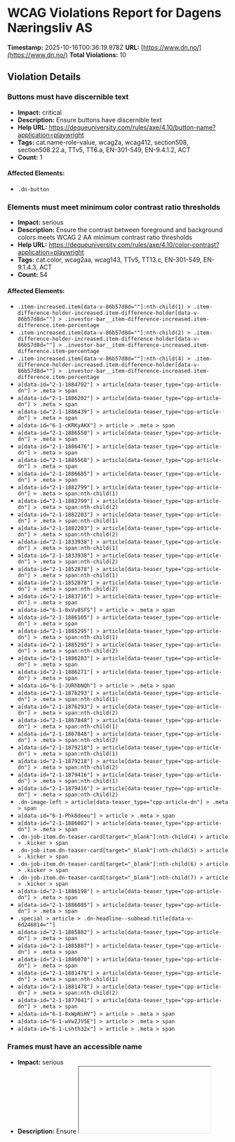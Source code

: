 # WCAG Violations Report for Dagens Næringsliv AS

**Timestamp:** 2025-10-16T00:36:19.978Z
**URL:** [https://www.dn.no/](https://www.dn.no/)
**Total Violations:** 10

## Violation Details

### Buttons must have discernible text

- **Impact:** critical
- **Description:** Ensure buttons have discernible text
- **Help URL:** https://dequeuniversity.com/rules/axe/4.10/button-name?application=playwright
- **Tags:** cat.name-role-value, wcag2a, wcag412, section508, section508.22.a, TTv5, TT6.a, EN-301-549, EN-9.4.1.2, ACT
- **Count:** 1

#### Affected Elements:

- `.dn-button`

### Elements must meet minimum color contrast ratio thresholds

- **Impact:** serious
- **Description:** Ensure the contrast between foreground and background colors meets WCAG 2 AA minimum contrast ratio thresholds
- **Help URL:** https://dequeuniversity.com/rules/axe/4.10/color-contrast?application=playwright
- **Tags:** cat.color, wcag2aa, wcag143, TTv5, TT13.c, EN-301-549, EN-9.1.4.3, ACT
- **Count:** 54

#### Affected Elements:

- `.item-increased.item[data-v-86b57d8d=""]:nth-child(1) > .item-difference-holder-increased.item-difference-holder[data-v-86b57d8d=""] > .investor-bar__item-difference-increased.item-difference.item-percentage`
- `.item-increased.item[data-v-86b57d8d=""]:nth-child(2) > .item-difference-holder-increased.item-difference-holder[data-v-86b57d8d=""] > .investor-bar__item-difference-increased.item-difference.item-percentage`
- `.item-increased.item[data-v-86b57d8d=""]:nth-child(4) > .item-difference-holder-increased.item-difference-holder[data-v-86b57d8d=""] > .investor-bar__item-difference-increased.item-difference.item-percentage`
- `a[data-id="2-1-1884792"] > article[data-teaser_type="cpp-article-dn"] > .meta > span`
- `a[data-id="2-1-1886202"] > article[data-teaser_type="cpp-article-dn"] > .meta > span`
- `a[data-id="2-1-1886439"] > article[data-teaser_type="cpp-article-dn"] > .meta > span`
- `a[data-id="6-1-cKRKyAKX"] > article > .meta > span`
- `a[data-id="2-1-1886550"] > article[data-teaser_type="cpp-article-dn"] > .meta > span`
- `a[data-id="2-1-1886476"] > article[data-teaser_type="cpp-article-dn"] > .meta > span`
- `a[data-id="2-1-1885568"] > article[data-teaser_type="cpp-article-dn"] > .meta > span`
- `a[data-id="2-1-1886685"] > article[data-teaser_type="cpp-article-dn"] > .meta > span`
- `a[data-id="2-1-1882799"] > article[data-teaser_type="cpp-article-dn"] > .meta > span:nth-child(1)`
- `a[data-id="2-1-1882799"] > article[data-teaser_type="cpp-article-dn"] > .meta > span:nth-child(2)`
- `a[data-id="2-1-1882203"] > article[data-teaser_type="cpp-article-dn"] > .meta > span:nth-child(1)`
- `a[data-id="2-1-1882203"] > article[data-teaser_type="cpp-article-dn"] > .meta > span:nth-child(2)`
- `a[data-id="2-1-1833938"] > article[data-teaser_type="cpp-article-dn"] > .meta > span:nth-child(1)`
- `a[data-id="2-1-1833938"] > article[data-teaser_type="cpp-article-dn"] > .meta > span:nth-child(2)`
- `a[data-id="2-1-1852878"] > article[data-teaser_type="cpp-article-dn"] > .meta > span:nth-child(1)`
- `a[data-id="2-1-1852878"] > article[data-teaser_type="cpp-article-dn"] > .meta > span:nth-child(2)`
- `a[data-id="2-1-1883716"] > article[data-teaser_type="cpp-article-dn"] > .meta > span`
- `a[data-id="6-1-0xVv8SFS"] > article > .meta > span`
- `a[data-id="2-1-1886105"] > article[data-teaser_type="cpp-article-dn"] > .meta > span`
- `a[data-id="2-1-1885295"] > article[data-teaser_type="cpp-article-dn"] > .meta > span:nth-child(1)`
- `a[data-id="2-1-1885295"] > article[data-teaser_type="cpp-article-dn"] > .meta > span:nth-child(2)`
- `a[data-id="2-1-1886283"] > article[data-teaser_type="cpp-article-dn"] > .meta > span`
- `a[data-id="2-1-1886271"] > article[data-teaser_type="cpp-article-dn"] > .meta > span`
- `a[data-id="6-1-JURhbNQh"] > article > .meta > span`
- `a[data-id="2-1-1876293"] > article[data-teaser_type="cpp-article-dn"] > .meta > span:nth-child(1)`
- `a[data-id="2-1-1876293"] > article[data-teaser_type="cpp-article-dn"] > .meta > span:nth-child(2)`
- `a[data-id="2-1-1867848"] > article[data-teaser_type="cpp-article-dn"] > .meta > span:nth-child(1)`
- `a[data-id="2-1-1867848"] > article[data-teaser_type="cpp-article-dn"] > .meta > span:nth-child(2)`
- `a[data-id="2-1-1879218"] > article[data-teaser_type="cpp-article-dn"] > .meta > span:nth-child(1)`
- `a[data-id="2-1-1879218"] > article[data-teaser_type="cpp-article-dn"] > .meta > span:nth-child(2)`
- `a[data-id="2-1-1879416"] > article[data-teaser_type="cpp-article-dn"] > .meta > span:nth-child(1)`
- `a[data-id="2-1-1879416"] > article[data-teaser_type="cpp-article-dn"] > .meta > span:nth-child(2)`
- `.dn-image-left > article[data-teaser_type="cpp-article-dn"] > .meta > span`
- `a[data-id="6-1-Phk8deeu"] > article > .meta > span`
- `a[data-id="2-1-1886082"] > article[data-teaser_type="cpp-article-dn"] > .meta > span`
- `.dn-job-item.dn-teaser-card[target="_blank"]:nth-child(4) > article > .kicker > span`
- `.dn-job-item.dn-teaser-card[target="_blank"]:nth-child(5) > article > .kicker > span`
- `.dn-job-item.dn-teaser-card[target="_blank"]:nth-child(6) > article > .kicker > span`
- `.dn-job-item.dn-teaser-card[target="_blank"]:nth-child(7) > article > .kicker > span`
- `a[data-id="2-1-1886198"] > article[data-teaser_type="cpp-article-dn"] > .meta > span`
- `a[data-id="2-1-1886085"] > article[data-teaser_type="cpp-article-dn"] > .meta > span`
- `.special > article > .dn-headline--subhead.title[data-v-6d246014=""]`
- `a[data-id="2-1-1885882"] > article[data-teaser_type="cpp-article-dn"] > .meta > span`
- `a[data-id="2-1-1885887"] > article[data-teaser_type="cpp-article-dn"] > .meta > span`
- `a[data-id="2-1-1886070"] > article[data-teaser_type="cpp-article-dn"] > .meta > span`
- `a[data-id="2-1-1881478"] > article[data-teaser_type="cpp-article-dn"] > .meta > span:nth-child(1)`
- `a[data-id="2-1-1881478"] > article[data-teaser_type="cpp-article-dn"] > .meta > span:nth-child(2)`
- `a[data-id="2-1-1877041"] > article[data-teaser_type="cpp-article-dn"] > .meta > span`
- `a[data-id="6-1-8xWpNiHV"] > article > .meta > span`
- `a[data-id="6-1-wVwZJV5E"] > article > .meta > span`
- `a[data-id="6-1-Lshth32x"] > article > .meta > span`

### Frames must have an accessible name

- **Impact:** serious
- **Description:** Ensure <iframe> and <frame> elements have an accessible name
- **Help URL:** https://dequeuniversity.com/rules/axe/4.10/frame-title?application=playwright
- **Tags:** cat.text-alternatives, wcag2a, wcag412, section508, section508.22.i, TTv5, TT12.d, EN-301-549, EN-9.4.1.2
- **Count:** 1

#### Affected Elements:

- `iframe[seamless=""]`

### Images must have alternative text

- **Impact:** critical
- **Description:** Ensure <img> elements have alternative text or a role of none or presentation
- **Help URL:** https://dequeuniversity.com/rules/axe/4.10/image-alt?application=playwright
- **Tags:** cat.text-alternatives, wcag2a, wcag111, section508, section508.22.a, TTv5, TT7.a, TT7.b, EN-301-549, EN-9.1.1.1, ACT
- **Count:** 4

#### Affected Elements:

- `iframe[seamless=""], a[data-id="o5hVkfQK"] > figure > img`
- `iframe[seamless=""], a[data-id="8mz0nMJo"] > figure > img`
- `iframe[seamless=""], a[data-id="3Uol2z6u"] > figure > img`
- `iframe[seamless=""], a[data-id="esSTveN2"] > figure > img`

### Alternative text of images should not be repeated as text

- **Impact:** minor
- **Description:** Ensure image alternative is not repeated as text
- **Help URL:** https://dequeuniversity.com/rules/axe/4.10/image-redundant-alt?application=playwright
- **Tags:** cat.text-alternatives, best-practice
- **Count:** 1

#### Affected Elements:

- `a[data-id="2-1-ktrt3q4n"] > article > .dn-card_assets > .default[data-load="eager"][type="picture"] > .ratio-16x9 > img[fetchpriority="high"][loading="eager"][decoding="async"]`

### Contentinfo landmark should not be contained in another landmark

- **Impact:** moderate
- **Description:** Ensure the contentinfo landmark is at top level
- **Help URL:** https://dequeuniversity.com/rules/axe/4.10/landmark-contentinfo-is-top-level?application=playwright
- **Tags:** cat.semantics, best-practice
- **Count:** 1

#### Affected Elements:

- `.dn-footer-copyright`

### Document should not have more than one contentinfo landmark

- **Impact:** moderate
- **Description:** Ensure the document has at most one contentinfo landmark
- **Help URL:** https://dequeuniversity.com/rules/axe/4.10/landmark-no-duplicate-contentinfo?application=playwright
- **Tags:** cat.semantics, best-practice
- **Count:** 1

#### Affected Elements:

- `.dn-footer`

### Landmarks should have a unique role or role/label/title (i.e. accessible name) combination

- **Impact:** moderate
- **Description:** Ensure landmarks are unique
- **Help URL:** https://dequeuniversity.com/rules/axe/4.10/landmark-unique?application=playwright
- **Tags:** cat.semantics, best-practice
- **Count:** 1

#### Affected Elements:

- `.dn-footer`

### Links must have discernible text

- **Impact:** serious
- **Description:** Ensure links have discernible text
- **Help URL:** https://dequeuniversity.com/rules/axe/4.10/link-name?application=playwright
- **Tags:** cat.name-role-value, wcag2a, wcag244, wcag412, section508, section508.22.a, TTv5, TT6.a, EN-301-549, EN-9.2.4.4, EN-9.4.1.2, ACT
- **Count:** 3

#### Affected Elements:

- `.router-link-active`
- `.button[data-v-86b57d8d=""]:nth-child(3) > a[href$="investor"][data-v-86b57d8d=""]`
- `.dn-link[href$="dngroup.com/"][rel="noopener"]`

### All page content should be contained by landmarks

- **Impact:** moderate
- **Description:** Ensure all page content is contained by landmarks
- **Help URL:** https://dequeuniversity.com/rules/axe/4.10/region?application=playwright
- **Tags:** cat.keyboard, best-practice
- **Count:** 94

#### Affected Elements:

- `a[href$="investor"][data-v-86b57d8d=""] > span[data-v-86b57d8d=""]`
- `.item-increased.item[data-v-86b57d8d=""]:nth-child(1) > .item-holder[data-v-86b57d8d=""]`
- `.item-increased.item[data-v-86b57d8d=""]:nth-child(1) > .item-difference-holder-increased.item-difference-holder[data-v-86b57d8d=""] > .investor-bar__item-difference-increased.item-difference.item-percentage`
- `.item-increased.item[data-v-86b57d8d=""]:nth-child(2) > .item-holder[data-v-86b57d8d=""]`
- `.item-increased.item[data-v-86b57d8d=""]:nth-child(2) > .item-difference-holder-increased.item-difference-holder[data-v-86b57d8d=""] > .investor-bar__item-difference-increased.item-difference.item-percentage`
- `.item-decreased.item[data-v-86b57d8d=""]:nth-child(3) > .item-holder[data-v-86b57d8d=""]`
- `.item-decreased.item[data-v-86b57d8d=""]:nth-child(3) > .item-difference-holder-decreased.item-difference-holder[data-v-86b57d8d=""] > .item-difference-decreased.item-difference.item-percentage`
- `.item-increased.item[data-v-86b57d8d=""]:nth-child(4) > .item-holder[data-v-86b57d8d=""]`
- `.item-increased.item[data-v-86b57d8d=""]:nth-child(4) > .item-difference-holder-increased.item-difference-holder[data-v-86b57d8d=""] > .investor-bar__item-difference-increased.item-difference.item-percentage`
- `.item-decreased.item[data-v-86b57d8d=""]:nth-child(5) > .item-holder[data-v-86b57d8d=""]`
- `.item-decreased.item[data-v-86b57d8d=""]:nth-child(5) > .item-difference-holder-decreased.item-difference-holder[data-v-86b57d8d=""] > .item-difference-decreased.item-difference.item-percentage`
- `.dn-group:nth-child(2) > .layout-abb.dn-grid-layout[data-list=""]`
- `a[data-id="6-1-cKRKyAKX"] > article > .dn-card_assets > .default[data-load="eager"][type="picture"]`
- `a[data-id="6-1-cKRKyAKX"] > article > .dn-headline--subhead.title[data-v-6d246014=""]`
- `a[data-id="6-1-cKRKyAKX"] > article > .meta`
- `a[data-id="6-1-cKRKyAKX"] > article > .badge > span`
- `a[data-id="2-1-1886550"]`
- `a[data-id="2-1-ktrt3q4n"] > article > .dn-card_assets > .default[data-load="eager"][type="picture"]`
- `a[data-id="2-1-ktrt3q4n"] > article > .dn-headline--subhead.title[data-v-6d246014=""]`
- `a[data-id="2-1-1886476"]`
- `.dn-group:nth-child(3) > .layout-b.dn-grid-layout[data-list=""]`
- `.dn-group:nth-child(5)`
- `.dn-group:nth-child(6)`
- `a[data-id="2-1-1886115"] > article[data-teaser_type="cpp-article-dn"] > .dn-card_assets`
- `a[data-id="2-1-1886115"] > article[data-teaser_type="cpp-article-dn"] > .kicker > span:nth-child(2)`
- `a[data-id="2-1-1886115"] > article[data-teaser_type="cpp-article-dn"] > .dn-headline--subhead.title[data-v-6d246014=""]`
- `a[data-id="2-1-1886115"] > article[data-teaser_type="cpp-article-dn"] > .meta`
- `a[data-id="2-1-1882203"]`
- `a[data-id="2-1-1833938"]`
- `div[grouptype="Audience Engagement 1"] > .layout-abb.dn-grid-layout[data-list=""]`
- `a[data-id="6-1-0xVv8SFS"] > article > .dn-card_assets > .default[type="picture"][data-load="lazy"]`
- `a[data-id="6-1-0xVv8SFS"] > article > .dn-headline--subhead.title[data-v-6d246014=""]`
- `a[data-id="6-1-0xVv8SFS"] > article > .meta`
- `a[data-id="6-1-0xVv8SFS"] > article > .badge > span`
- `.dn-group:nth-child(12) > .layout-bba.dn-grid-layout[data-list=""]`
- `a[data-id="2-1-1884908"] > article[data-teaser_type="cpp-article-dn"] > .dn-card_assets`
- `a[data-id="2-1-1884908"] > article[data-teaser_type="cpp-article-dn"] > .kicker > span:nth-child(2)`
- `a[data-id="2-1-1884908"] > article[data-teaser_type="cpp-article-dn"] > .dn-headline--subhead.title[data-v-6d246014=""]`
- `a[data-id="2-1-1884908"] > article[data-teaser_type="cpp-article-dn"] > .meta`
- `a[data-id="2-1-1886271"]`
- `a[data-id="6-1-JURhbNQh"] > article > .dn-card_assets > .default[type="picture"][data-load="lazy"]`
- `a[data-id="6-1-JURhbNQh"] > article > .dn-headline--subhead.title[data-v-6d246014=""]`
- `a[data-id="6-1-JURhbNQh"] > article > .meta`
- `a[data-id="6-1-JURhbNQh"] > article > .badge > span`
- `a[data-id="2-1-1886297"] > article[data-teaser_type="cpp-article-dn"] > .dn-card_assets`
- `a[data-id="2-1-1886297"] > article[data-teaser_type="cpp-article-dn"] > .kicker > span:nth-child(2)`
- `a[data-id="2-1-1886297"] > article[data-teaser_type="cpp-article-dn"] > .dn-headline--subhead.title[data-v-6d246014=""]`
- `a[data-id="2-1-1886297"] > article[data-teaser_type="cpp-article-dn"] > .meta`
- `a[data-id="2-1-1885392"] > article[data-teaser_type="cpp-article-dn"] > .dn-card_assets`
- `a[data-id="2-1-1885392"] > article[data-teaser_type="cpp-article-dn"] > .kicker > span:nth-child(2)`
- `a[data-id="2-1-1885392"] > article[data-teaser_type="cpp-article-dn"] > .dn-headline--subhead.title[data-v-6d246014=""]`
- `a[data-id="2-1-1885392"] > article[data-teaser_type="cpp-article-dn"] > .meta`
- `div[grouptype="Audience Engagement 2"]`
- `.dn-image-left`
- `a[data-id="6-1-Phk8deeu"] > article > .dn-card_assets > .default[type="picture"][data-load="lazy"]`
- `a[data-id="6-1-Phk8deeu"] > article > .dn-headline--subhead.title[data-v-6d246014=""]`
- `a[data-id="6-1-Phk8deeu"] > article > .meta`
- `a[data-id="6-1-Phk8deeu"] > article > .badge > span`
- `a[data-id="2-1-1886082"]`
- `a[href$="dnjobb.no/"] > span`
- `.dn-job-button`
- `.dn-job-carousel`
- `a[data-id="2-1-1886146"] > article[data-teaser_type="cpp-article-dn"] > .dn-card_assets`
- `a[data-id="2-1-1886146"] > article[data-teaser_type="cpp-article-dn"] > .kicker > span:nth-child(2)`
- `a[data-id="2-1-1886146"] > article[data-teaser_type="cpp-article-dn"] > .dn-headline--subhead.title[data-v-6d246014=""]`
- `a[data-id="2-1-1886146"] > article[data-teaser_type="cpp-article-dn"] > .meta`
- `a[data-id="2-1-1886198"]`
- `a[data-id="2-1-1885636"] > article[data-teaser_type="cpp-article-dn"] > .dn-card_assets`
- `a[data-id="2-1-1885636"] > article[data-teaser_type="cpp-article-dn"] > .kicker > span:nth-child(2)`
- `a[data-id="2-1-1885636"] > article[data-teaser_type="cpp-article-dn"] > .dn-headline--subhead.title[data-v-6d246014=""]`
- `a[data-id="2-1-1885636"] > article[data-teaser_type="cpp-article-dn"] > .meta`
- `.dn-group:nth-child(20) > .layout-b.dn-grid-layout[data-list=""]`
- `.dn-group-header`
- `a[data-id="2-1-1885943"]`
- `.special > article > .dn-headline--subhead.title[data-v-6d246014=""]`
- `.layout-bba.dn-grid-layout[data-list=""]:nth-child(22)`
- `a[data-id="2-1-1885058"] > article[data-teaser_type="cpp-article-dn"] > .dn-card_assets`
- `a[data-id="2-1-1885058"] > article[data-teaser_type="cpp-article-dn"] > .kicker > span:nth-child(2)`
- `a[data-id="2-1-1885058"] > article[data-teaser_type="cpp-article-dn"] > .dn-headline--subhead.title[data-v-6d246014=""]`
- `a[data-id="2-1-1885058"] > article[data-teaser_type="cpp-article-dn"] > .meta`
- `a[data-id="2-1-1881478"]`
- `a[data-id="2-1-1877041"]`
- `a[data-id="6-1-8xWpNiHV"] > article > .dn-card_assets > .default[type="picture"][data-load="lazy"]`
- `a[data-id="6-1-8xWpNiHV"] > article > .dn-headline--subhead.title[data-v-6d246014=""]`
- `a[data-id="6-1-8xWpNiHV"] > article > .meta`
- `a[data-id="6-1-8xWpNiHV"] > article > .badge > span`
- `a[data-id="6-1-wVwZJV5E"] > article > .dn-card_assets > .default[type="picture"][data-load="lazy"]`
- `a[data-id="6-1-wVwZJV5E"] > article > .dn-headline--subhead.title[data-v-6d246014=""]`
- `a[data-id="6-1-wVwZJV5E"] > article > .meta`
- `a[data-id="6-1-wVwZJV5E"] > article > .badge > span`
- `a[data-id="6-1-Lshth32x"] > article > .dn-card_assets > .default[type="picture"][data-load="lazy"]`
- `a[data-id="6-1-Lshth32x"] > article > .dn-headline--subhead.title[data-v-6d246014=""]`
- `a[data-id="6-1-Lshth32x"] > article > .meta`
- `a[data-id="6-1-Lshth32x"] > article > .badge > span`
